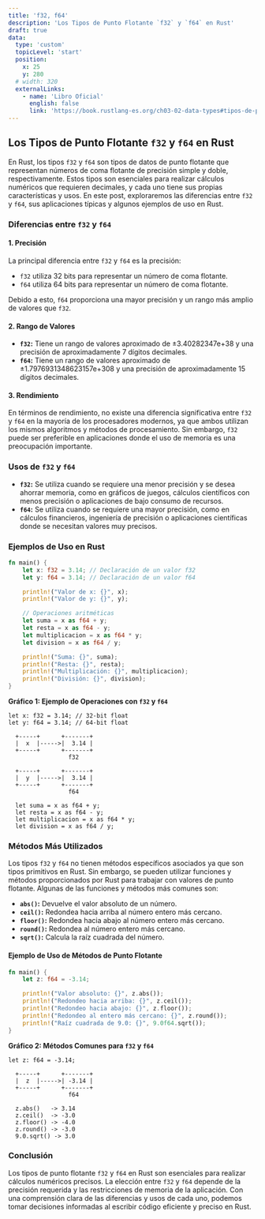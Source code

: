 ```yaml
---
title: 'f32, f64'
description: 'Los Tipos de Punto Flotante `f32` y `f64` en Rust'
draft: true
data:
  type: 'custom'
  topicLevel: 'start'
  position:
    x: 25
    y: 280
  # width: 320
  externalLinks:
    - name: 'Libro Oficial'
      english: false
      link: 'https://book.rustlang-es.org/ch03-02-data-types#tipos-de-punto-flotante'
---
```

## Los Tipos de Punto Flotante `f32` y `f64` en Rust

En Rust, los tipos `f32` y `f64` son tipos de datos de punto flotante que representan números de coma flotante de precisión simple y doble, respectivamente. Estos tipos son esenciales para realizar cálculos numéricos que requieren decimales, y cada uno tiene sus propias características y usos. En este post, exploraremos las diferencias entre `f32` y `f64`, sus aplicaciones típicas y algunos ejemplos de uso en Rust.

### Diferencias entre `f32` y `f64`

#### 1. Precisión

La principal diferencia entre `f32` y `f64` es la precisión:
- `f32` utiliza 32 bits para representar un número de coma flotante.
- `f64` utiliza 64 bits para representar un número de coma flotante.

Debido a esto, `f64` proporciona una mayor precisión y un rango más amplio de valores que `f32`.

#### 2. Rango de Valores

- **`f32`:** Tiene un rango de valores aproximado de ±3.40282347e+38 y una precisión de aproximadamente 7 dígitos decimales.
- **`f64`:** Tiene un rango de valores aproximado de ±1.7976931348623157e+308 y una precisión de aproximadamente 15 dígitos decimales.

#### 3. Rendimiento

En términos de rendimiento, no existe una diferencia significativa entre `f32` y `f64` en la mayoría de los procesadores modernos, ya que ambos utilizan los mismos algoritmos y métodos de procesamiento. Sin embargo, `f32` puede ser preferible en aplicaciones donde el uso de memoria es una preocupación importante.

### Usos de `f32` y `f64`

- **`f32`:** Se utiliza cuando se requiere una menor precisión y se desea ahorrar memoria, como en gráficos de juegos, cálculos científicos con menos precisión o aplicaciones de bajo consumo de recursos.
- **`f64`:** Se utiliza cuando se requiere una mayor precisión, como en cálculos financieros, ingeniería de precisión o aplicaciones científicas donde se necesitan valores muy precisos.

### Ejemplos de Uso en Rust

```rust
fn main() {
    let x: f32 = 3.14; // Declaración de un valor f32
    let y: f64 = 3.14; // Declaración de un valor f64

    println!("Valor de x: {}", x);
    println!("Valor de y: {}", y);

    // Operaciones aritméticas
    let suma = x as f64 + y;
    let resta = x as f64 - y;
    let multiplicacion = x as f64 * y;
    let division = x as f64 / y;

    println!("Suma: {}", suma);
    println!("Resta: {}", resta);
    println!("Multiplicación: {}", multiplicacion);
    println!("División: {}", division);
}
```

**Gráfico 1: Ejemplo de Operaciones con `f32` y `f64`**

```plaintext
let x: f32 = 3.14; // 32-bit float
let y: f64 = 3.14; // 64-bit float

  +-----+      +-------+
  |  x  |----->|  3.14 |
  +-----+      +-------+
                 f32

  +-----+      +-------+
  |  y  |----->|  3.14 |
  +-----+      +-------+
                 f64

  let suma = x as f64 + y;
  let resta = x as f64 - y;
  let multiplicacion = x as f64 * y;
  let division = x as f64 / y;
```

### Métodos Más Utilizados

Los tipos `f32` y `f64` no tienen métodos específicos asociados ya que son tipos primitivos en Rust. Sin embargo, se pueden utilizar funciones y métodos proporcionados por Rust para trabajar con valores de punto flotante. Algunas de las funciones y métodos más comunes son:

- **`abs()`:** Devuelve el valor absoluto de un número.
- **`ceil()`:** Redondea hacia arriba al número entero más cercano.
- **`floor()`:** Redondea hacia abajo al número entero más cercano.
- **`round()`:** Redondea al número entero más cercano.
- **`sqrt()`:** Calcula la raíz cuadrada del número.

#### Ejemplo de Uso de Métodos de Punto Flotante

```rust
fn main() {
    let z: f64 = -3.14;

    println!("Valor absoluto: {}", z.abs());
    println!("Redondeo hacia arriba: {}", z.ceil());
    println!("Redondeo hacia abajo: {}", z.floor());
    println!("Redondeo al entero más cercano: {}", z.round());
    println!("Raíz cuadrada de 9.0: {}", 9.0f64.sqrt());
}
```

**Gráfico 2: Métodos Comunes para `f32` y `f64`**

```plaintext
let z: f64 = -3.14;

  +-----+      +-------+
  |  z  |----->| -3.14 |
  +-----+      +-------+
                 f64

  z.abs()   -> 3.14
  z.ceil()  -> -3.0
  z.floor() -> -4.0
  z.round() -> -3.0
  9.0.sqrt() -> 3.0
```

### Conclusión

Los tipos de punto flotante `f32` y `f64` en Rust son esenciales para realizar cálculos numéricos precisos. La elección entre `f32` y `f64` depende de la precisión requerida y las restricciones de memoria de la aplicación. Con una comprensión clara de las diferencias y usos de cada uno, podemos tomar decisiones informadas al escribir código eficiente y preciso en Rust.
